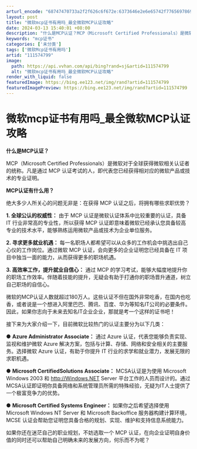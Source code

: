 ```yaml
---
arturl_encode: "68747470733a2f2f626c6f672e:6373646e2e6e65742f77656978696e5f33393731393136352f:61727469636c652f64657461696c732f313131353734373939"
layout: post
title: "微软mcp证书有用吗_最全微软MCP认证攻略"
date: 2024-03-13 15:40:01 +08:00
description: "什么是MCP认证？MCP（Microsoft Certified Professionals）是微软"
keywords: "mcp证书"
categories: ['未分类']
tags: ['微软Mcp证书有用吗']
artid: "111574799"
image:
  path: https://api.vvhan.com/api/bing?rand=sj&artid=111574799
  alt: "微软mcp证书有用吗_最全微软MCP认证攻略"
render_with_liquid: false
featuredImage: https://bing.ee123.net/img/rand?artid=111574799
featuredImagePreview: https://bing.ee123.net/img/rand?artid=111574799
---
```


# 微软mcp证书有用吗_最全微软MCP认证攻略

**什么是MCP认证？**

MCP（Microsoft Certified Professionals）是微软对于全球获得微软相关认证者的统称。凡是通过 MCP 认证考试的人，即代表您已经获得相对应的微软产品或技术的专业证明。

**MCP认证有什么用？**

绝大多少人所关心的问题无非是：在获得 MCP 认证之后，将拥有哪些求职优势？

**1. 全球公认的权威性：**
由于 MCP 认证是微软认证体系中比较重要的认证，具备 IT 行业非常高的专业性，所以获得 MCP 认证即意味着微软已经承认您具备较高专业的技术水平，能够熟练运用微软产品或技术为企业单位服务。

**2. 寻求更多就业机遇：**
每一名职场人都希望可以从众多的工作机会中挑选出自己心仪的工作岗位。通过微软 MCP 认证，会向更多的企业证明您已经具备在 IT 项目中独当一面的能力，从而获得更多的职场机遇。

**3. 高效率工作，提升就业自信心：**
通过 MCP 的学习考试，能够大幅度地提升你的职场工作效率。伴随着技能的提升，无疑会有助于打通你的职场晋升通道，树立自己职场的自信心。

微软的MCP认证人数就超过180万人。这些认证不但在国外非常吃香，在国内也吃香，或者说是一个想进入阿里巴巴、腾讯、百度、华为等知名IT公司的必要条件。因此，如果你志向于未来去知名IT企业企业，那就是考一个这样的证书吧！

接下来为大家介绍一下，目前微软比较热门的认证主要分为以下几类：

●
**Azure Administrator Associate：**
通过 Azure 认证，代表您能够负责实现、监视和维护微软 Azure 解决方案，包括与计算、存储、网络和安全相关的主要服务。选择微软 Azure 认证，有助于你提升 IT 行业的求学和就业潜力，发展无限的求职机遇。

●
**Microsoft CertifiedSolutions Associate：**
MCSA认证是为使用 Microsoft Windows 2003 和 http://Windows.NET Server 平台工作的人员而设计的。通过 MCSA认证即证明你具备网络和系统管理员所需的特殊经验，无疑为IT人士提供了一个极富竞争力的优势。

●
**Microsoft Certified Systems Engineer：**
如果你之后希望选择使用Microsoft Windows NT Server 和 Microsoft Backoffice 服务器构建计算环境，MCSE 认证会帮助您证明您具备合格的规划、实现、维护和支持信息系统能力。

如果你还在迷茫自己的职业规划，不妨选取一个 MCP 认证，在向企业证明自身价值的同时还可以帮助自己明确未来的发展方向，何乐而不为呢？